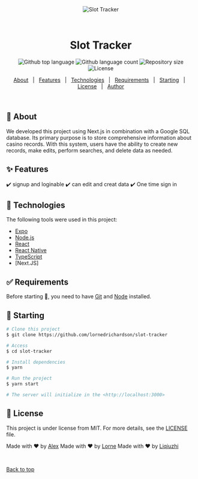 <div align="center" id="top"> 
  <img src="./.github/app.gif" alt="Slot Tracker" />

  &#xa0;

  <!-- <a href="https://slottracker.netlify.app">Demo</a> -->
</div>

<h1 align="center">Slot Tracker</h1>

<p align="center">
  <img alt="Github top language" src="https://img.shields.io/github/languages/top/lornedrichardson/slot-tracker?color=56BEB8">

  <img alt="Github language count" src="https://img.shields.io/github/languages/count/lornedrichardson/slot-tracker?color=56BEB8">

  <img alt="Repository size" src="https://img.shields.io/github/repo-size/lornedrichardson/slot-tracker?color=56BEB8">

  <img alt="License" src="https://img.shields.io/github/license/lornedrichardson/slot-tracker?color=56BEB8">

  <!-- <img alt="Github issues" src="https://img.shields.io/github/issues/{{YOUR_GITHUB_USERNAME}}/slot-tracker?color=56BEB8" /> -->

  <!-- <img alt="Github forks" src="https://img.shields.io/github/forks/{{YOUR_GITHUB_USERNAME}}/slot-tracker?color=56BEB8" /> -->

  <!-- <img alt="Github stars" src="https://img.shields.io/github/stars/{{YOUR_GITHUB_USERNAME}}/slot-tracker?color=56BEB8" /> -->
</p>

<!-- Status -->

<!-- <h4 align="center"> 
	🚧  Slot Tracker 🚀 Under construction...  🚧
</h4> 

<hr> -->

<p align="center">
  <a href="#dart-about">About</a> &#xa0; | &#xa0; 
  <a href="#sparkles-features">Features</a> &#xa0; | &#xa0;
  <a href="#rocket-technologies">Technologies</a> &#xa0; | &#xa0;
  <a href="#white_check_mark-requirements">Requirements</a> &#xa0; | &#xa0;
  <a href="#checkered_flag-starting">Starting</a> &#xa0; | &#xa0;
  <a href="#memo-license">License</a> &#xa0; | &#xa0;
  <a href="https://github.com/{{YOUR_GITHUB_USERNAME}}" target="_blank">Author</a>
</p>

<br>

## :dart: About ##

We developed this project using Next.js in combination with a Google SQL database. Its primary purpose is to store comprehensive information about casino records. With this system, users have the ability to create new records, make edits, perform searches, and delete data as needed.

## :sparkles: Features ##

:heavy_check_mark: signup and loginable
:heavy_check_mark: can edit and creat data
:heavy_check_mark: One time sign in

## :rocket: Technologies ##

The following tools were used in this project:

- [Expo](https://expo.io/)
- [Node.js](https://nodejs.org/en/)
- [React](https://pt-br.reactjs.org/)
- [React Native](https://reactnative.dev/)
- [TypeScript](https://www.typescriptlang.org/)
- [Next.JS]

## :white_check_mark: Requirements ##

Before starting :checkered_flag:, you need to have [Git](https://git-scm.com) and [Node](https://nodejs.org/en/) installed.

## :checkered_flag: Starting ##

```bash
# Clone this project
$ git clone https://github.com/lornedrichardson/slot-tracker

# Access
$ cd slot-tracker

# Install dependencies
$ yarn

# Run the project
$ yarn start

# The server will initialize in the <http://localhost:3000>
```

## :memo: License ##

This project is under license from MIT. For more details, see the [LICENSE](LICENSE.md) file.


Made with :heart: by <a href="https://github.com/ALynch95" target="_blank">Alex</a>
Made with :heart: by <a href="https://github.com/lornedrichardson" target="_blank">Lorne</a>
Made with :heart: by <a href="https://github.com/leecodexxe" target="_blank">Liqiuzhi</a>

&#xa0;

<a href="#top">Back to top</a>
